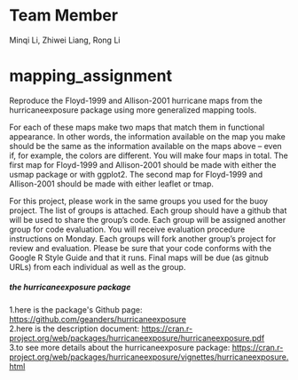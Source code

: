 # Team Member
Minqi Li, Zhiwei Liang, Rong Li

# mapping_assignment

Reproduce the Floyd-1999 and Allison-2001 hurricane maps from the hurricaneexposure package using more
generalized mapping tools.

For each of these maps make two maps that match them in functional appearance. In other words, the
information available on the map you make should be the same as the information available on the maps
above – even if, for example, the colors are different. You will make four maps in total.
The first map for Floyd-1999 and Allison-2001 should be made with either the usmap
package or with ggplot2.
The second map for Floyd-1999 and Allison-2001 should be made with either leaflet or
tmap.

For this project, please work in the same groups you used for the buoy project. The list of groups is attached.
Each group should have a github that will be used to share the group’s code. Each group will be assigned
another group for code evaluation. You will receive evaluation procedure instructions on Monday. Each
groups will fork another group’s project for review and evaluation. Please be sure that your code conforms
with the Google R Style Guide and that it runs.
Final maps will be due (as gitnub URLs) from each individual as well as the group.

##### the hurricaneexposure package
1.here is the package's Github page: https://github.com/geanders/hurricaneexposure  
2.here is the description document: https://cran.r-project.org/web/packages/hurricaneexposure/hurricaneexposure.pdf  
3.to see more details about the hurricaneexposure package: https://cran.r-project.org/web/packages/hurricaneexposure/vignettes/hurricaneexposure.html

